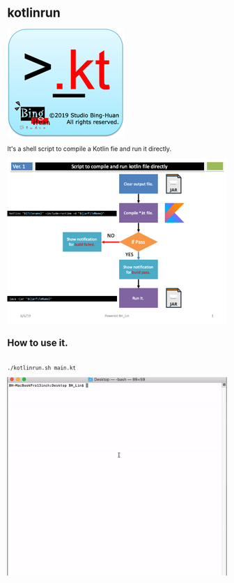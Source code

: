 # kotlinrun
<img style="height:250px" src="./Icon.png"/>

It's a shell script to compile a Kotlin fie and run it directly.

![](./Slide1.png)

## How to use it. 
<code>
./kotlinrun.sh main.kt
</code>  
  
![](./demo.gif)
